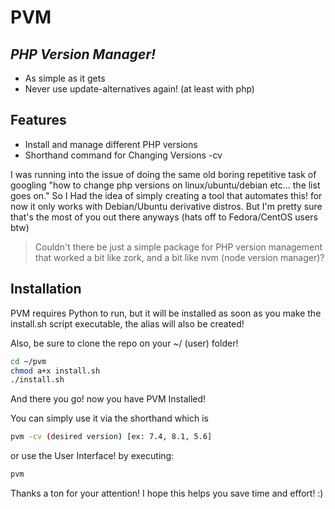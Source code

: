 # PVM
## _PHP Version Manager!_
- As simple as it gets
- Never use update-alternatives again! (at least with php)
    
## Features

- Install and manage different PHP versions
- Shorthand command for Changing Versions -cv

I was running into the issue of doing the same old boring repetitive task of googling "how to change php versions on linux/ubuntu/debian etc... the list goes on." So I Had the idea of simply creating a tool that automates this! for now it only works with Debian/Ubuntu derivative distros. But I'm pretty sure that's the most of you out there anyways (hats off to Fedora/CentOS users btw)

> Couldn't there be just a simple package for PHP version management that worked a bit like zork, and a bit like nvm (node version manager)?

## Installation

PVM requires Python to run, but it will be installed
as soon as you make the install.sh script executable,
the alias will also be created!

Also, be sure to clone the repo on your ~/ (user) folder!

```sh
cd ~/pvm
chmod a+x install.sh
./install.sh
```

And there you go! now you have PVM Installed!

You can simply use it via the shorthand which is

```sh
pvm -cv (desired version) [ex: 7.4, 8.1, 5.6]
```

or use the User Interface! by executing:
```sh
pvm
```

Thanks a ton for your attention! I hope this helps you save time and effort! :)